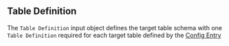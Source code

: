 ## Table Definition

The `Table Definition` input object defines the target table schema with one `Table Definition` required for each target table defined by the [Config Entry](./config_entry.md)